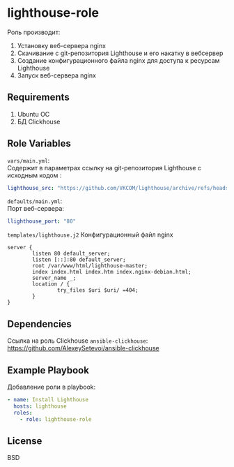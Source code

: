 lighthouse-role
=========

Роль производит:  
1. Установку веб-сервера nginx  
2. Скачивание с git-репозитория Lighthouse и его накатку в вебсервер  
3. Создание конфигурационного файла nginx для доступа к ресурсам Lighthouse  
4. Запуск веб-сервера nginx  

Requirements
------------

1. Ubuntu ОС
2. БД Clickhouse  

Role Variables
--------------

`vars/main.yml`:  
Содержит в параметрах ссылку на git-репозитория Lighthouse с исходным кодом :     
```yaml
lighthouse_src: "https://github.com/VKCOM/lighthouse/archive/refs/heads/master.zip"
```

`defaults/main.yml`:  
Порт веб-сервера:     
```yaml
llighthouse_port: "80"
```

`templates/lighthouse.j2`
Конфигурационный файл nginx
```
server {
        listen 80 default_server;
        listen [::]:80 default_server;
        root /var/www/html/lighthouse-master;
        index index.html index.htm index.nginx-debian.html;
        server_name _;
        location / {
                try_files $uri $uri/ =404;
        }
}
```

Dependencies
------------
Ссылка на роль Clickhouse `ansible-clickhouse`: https://github.com/AlexeySetevoi/ansible-clickhouse  


Example Playbook
----------------

 Добавление роли в playbook:  
```yaml
- name: Install Lighthouse
  hosts: lighthouse
  roles:
    - role: lighthouse-role
```


License
-------

BSD
